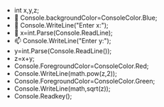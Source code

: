 - int x,y,z;
- 👀 Console.backgroundColor=ConsoleColor.Blue;
- 🌱 Console.WriteLine("Enter x:");
- 💞️ x=int.Parse(Console.ReadLine);
- 📫 Console.WriteLine("Enter y:");
- y=int.Parse(Console.ReadLine());
- z=x+y;
- Console.ForegroundColor=ConsoleColor.Red;
- Console.WriteLine(math.pow(z,2));
- Console.ForegroundColor=ConsoleColor.Green;
- Console.WriteLine(math,sqrt(z));
- Console.Readkey();

<!---
sarinablurry/sarinablurry is a ✨ special ✨ repository because its `README.md` (this file) appears on your GitHub profile.
You can click the Preview link to take a look at your changes.
--->
